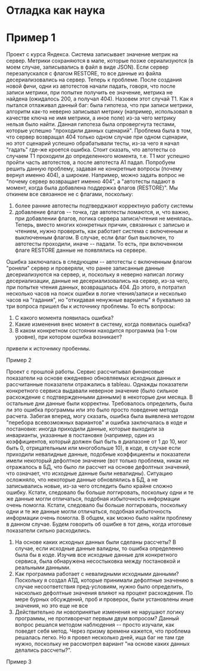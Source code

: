 # Отладка как наука

# Пример 1

   Проект с курса Яндекса. Система записывает значение метрик на сервер. Метрики сохраняются в мапе, которые позже сериализуются (в моем случае, записывались в файл в виде JSON). 
Если сервер перезапускался с флагом RESTORE, то все данные из файла десериализовались на сервер. Теперь к проблеме.
   После создания новой фичи, одни из автотестов начали падать, говоря, что после записи метрики, при попытке получить ее значение, метрика не найдена (ожидалось 200, а получал 404). Назовем этот случай Т1.
Как я пытался отлаживал данный баг: была гипотеза, что при записи метрики, алгоритм как-то неверно записывал метрику (например, использовал в качестве ключа не имя метрики, а иное поле) из-за чего метрику нельзя было найти.
Данная гипотеза была опровергнута тестами, которые успешно "проходили данных сценарий". Проблема была в том, что сервер возвращал 404 только одном случае при одном сценарии, но этот сценарий успешно обрабатывали тесты, из-за чего я 
начал "гадать" где-же кроется ошибка. Стоит сказать, что автотесты со случаем Т1 проходили до определенного момента, т.е. Т1 мог успешно пройти часть автотестов, а после автотеста А1 падал.
   Попробуем решить данную проблему, задавая не конкретные вопросы (почему вернул именно 404), а широкие. Например, можно задать вопрос не "почему сервер возвращает именно 404", а "автотесты падают в момент, когда была добавлена поддержка флагов (RESTORE)".
Мы откинем все связанное не с флагами, поскольку: 
1) более ранние автотесты подтверджают корректную работу системы
2) добавление флагов -- точка, где автотесты ломаются, и, что важно, при добавлении флагов, логика сервера записи/чтения не менялась.
Теперь, вместо многих конкретных причин, связанных с записью и чтением, нужно проверить, как работает система с включенным и выключенным флагом. В случае, если флаг был выключен, то автотесты проходили, иначе -- падали. 
То есть, при включенном флаге RESTORE данные не появлялись на сервере.

Ошибка заключалась в следующем -- автотесты с включенным флагом "роняли" сервер и проверяли, что ранее записанные данные десериализуются на сервер, и, поскольку я неверно написал логику десериализации, данные не десериализовались на сервер, из-за чего, 
при попытке чтения данных, возвращалась 404. До этого, я потратил несколько часов на поиск ошибки в логие чтения/записи и несколько часов на "гадания", но "откидавая ненужные варианты" я буквально за три вопроса пришел бы к источнику проблемы.
То есть вопросы:
1) С какого момента появилась ошибка?
2) Какие изменения внес момент в систему, когда появилась ошибка?
3) В каком конкретном состоянии находится программа (на 1-ом уровне), при котором ошибка возникает?

привели к источнмку пробенмы.

Пример 2

   Проект с прошлой работы. Сервис рассчитывал финансовые показатели на основе ежедневно обновляемых исходных данных и рассчитанные показатели отражались в tableau. Однажды показатели конкретного сервиса выдавали неверное значение (было сильное расхождение с подтвержденными данными) в некоторые дни месяца.
В остальные дни данные были корректны. Требовалось определить, была ли это ошибка программы или это было просто поведение метода расчета. Забегая вперед, могу сказать, ошибка была выявлена методом "перебора всевозможных вариантов" и ошибка заключалась в коде и 
постановке: иногда приходили данные, которые выходили за инварианты, указанные в постановке (например, один из коэффициентов, который должен был быть в диапазоне от 1 до 10, мог быть 0, отрицательным или многобольше 10), в коде, в случае если приходили невалидные данные, 
подобные коэффициенты и показатели имели некоторый дефолтное значение (вот только проблема, никак не отражалось в БД, что было ли рассчет на основе дефолтных значений, что означает, что исходные данные были невалидны). Ситуацию осложняло, что некоторые данные обновлялись  в БД, а не записывались новые, из-за чего отследить было крайне сложно ошибку. Кстати, следовало бы больше логгировать, поскольку одни и те же данные могли отличаться, подобная избыточность информации очень помогла. Кстати, следовало бы больше логгировать, поскольку одни и те же данные могли отличаться, подобная избыточность информации очень помогла. 
   В общем, как можно было найти проблему в данном случае. Будем говорить об ошибке в тот день, когда итоговые показатели сильно расходились. 
1) На основе каких исходных данных были сделаны рассчеты? В случае, если исходные данные валидны, то ошибка определенно была бы в коде. Изучив все исходные данные для конкретного сервиса, была обнаружена несостыковка между постановкой
и реальными данными. 
2) Как программа работает с невалидными исходными данными? Поскольку я создал АТД, которые принимали дефолтные значению в случае несоответствия пред-условиям, нужно было определить, насколько дефолтные значения влияют на процент расхождения.
По мере бурных обсуждений, проб и проверок, были установлены иные значения, но это еще не все
3) Действительно ли новопринятые изменения не нарушают логику программы, не противоречат первым двум вопросом? Данный вопрос решался методом наблюдения -- просто изучали, как поведет себя метод.
   Через призму времени кажется, что проблема решалась легко. Но я провел несколько дней, ища баг не там где нужно, поскольку не рассмотрел вариант "на основе каких данных делались рассчеты?".



Пример 3


